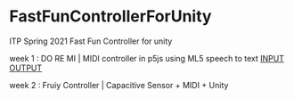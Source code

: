# FastFunControllerForUnity
ITP Spring 2021 Fast Fun Controller for unity 

week 1 : DO RE MI | MIDI controller in p5js using ML5 speech to text
[INPUT ](https://editor.p5js.org/Atchareeya_J/sketches/_li7BRfno)
[OUTPUT](https://editor.p5js.org/Atchareeya_J/sketches/2-Vyo8XC5)


week 2 : Fruiy Controller | Capacitive Sensor + MIDI + Unity
